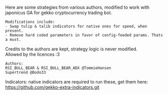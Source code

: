 Here are some strategies from various authors, modified to work with japonicus GA for gekko cryptocurrency trading bot.

```
Modifications include:
- Swap tulip & talib indicators for native ones for speed, when present.
- Remove hard coded parameters in favor of config-feeded params. Thats a must.
```

Credits to the authors are kept, strategy logic is never modified. <br>
Allowed by the licences :3

```
Authors:
RSI_BULL_BEAR & RSI_BULL_BEAR_ADX @TommieHansen
Supertrend @Dodo33
```

Indicators: native indicators are required to run these, get them here: https://github.com/gekko-extra-indicators.git

